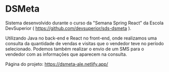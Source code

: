 # DSMeta

Sistema desenvolvido durante o curso da "Semana Spring React" da Escola DevSuperior ( https://github.com/devsuperior/sds-dsmeta ).

Utilizando Java no back-end e React no front-end, onde realizamos uma consulta da quantidade de vendas e visitas que o vendedor teve no período selecionado. Podemos também realizar o envio de um SMS para o vendedor com as informações que aparecem na consulta.

Página do projeto:
https://dsmeta-ale.netlify.app/
